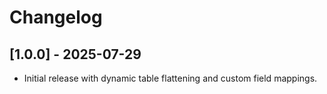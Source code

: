 # Changelog

## [1.0.0] - 2025-07-29

- Initial release with dynamic table flattening and custom field mappings.
